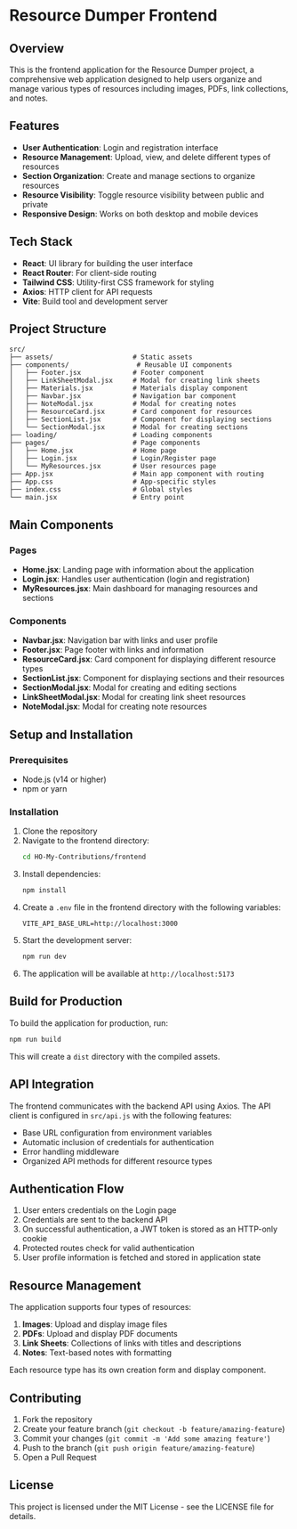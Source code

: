 # Resource Dumper Frontend

## Overview

This is the frontend application for the Resource Dumper project, a comprehensive web application designed to help users organize and manage various types of resources including images, PDFs, link collections, and notes.

## Features

- **User Authentication**: Login and registration interface
- **Resource Management**: Upload, view, and delete different types of resources
- **Section Organization**: Create and manage sections to organize resources
- **Resource Visibility**: Toggle resource visibility between public and private
- **Responsive Design**: Works on both desktop and mobile devices

## Tech Stack

- **React**: UI library for building the user interface
- **React Router**: For client-side routing
- **Tailwind CSS**: Utility-first CSS framework for styling
- **Axios**: HTTP client for API requests
- **Vite**: Build tool and development server

## Project Structure

```
src/
├── assets/                    # Static assets
├── components/                 # Reusable UI components
│   ├── Footer.jsx             # Footer component
│   ├── LinkSheetModal.jsx     # Modal for creating link sheets
│   ├── Materials.jsx          # Materials display component
│   ├── Navbar.jsx             # Navigation bar component
│   ├── NoteModal.jsx          # Modal for creating notes
│   ├── ResourceCard.jsx       # Card component for resources
│   ├── SectionList.jsx        # Component for displaying sections
│   └── SectionModal.jsx       # Modal for creating sections
├── loading/                   # Loading components
├── pages/                     # Page components
│   ├── Home.jsx               # Home page
│   ├── Login.jsx              # Login/Register page
│   └── MyResources.jsx        # User resources page
├── App.jsx                    # Main app component with routing
├── App.css                    # App-specific styles
├── index.css                  # Global styles
└── main.jsx                   # Entry point
```

## Main Components

### Pages

- **Home.jsx**: Landing page with information about the application
- **Login.jsx**: Handles user authentication (login and registration)
- **MyResources.jsx**: Main dashboard for managing resources and sections

### Components

- **Navbar.jsx**: Navigation bar with links and user profile
- **Footer.jsx**: Page footer with links and information
- **ResourceCard.jsx**: Card component for displaying different resource types
- **SectionList.jsx**: Component for displaying sections and their resources
- **SectionModal.jsx**: Modal for creating and editing sections
- **LinkSheetModal.jsx**: Modal for creating link sheet resources
- **NoteModal.jsx**: Modal for creating note resources

## Setup and Installation

### Prerequisites

- Node.js (v14 or higher)
- npm or yarn

### Installation

1. Clone the repository
2. Navigate to the frontend directory:
   ```bash
   cd HO-My-Contributions/frontend
   ```
3. Install dependencies:
   ```bash
   npm install
   ```
4. Create a `.env` file in the frontend directory with the following variables:
   ```
   VITE_API_BASE_URL=http://localhost:3000
   ```
5. Start the development server:
   ```bash
   npm run dev
   ```
6. The application will be available at `http://localhost:5173`

## Build for Production

To build the application for production, run:

```bash
npm run build
```

This will create a `dist` directory with the compiled assets.

## API Integration

The frontend communicates with the backend API using Axios. The API client is configured in `src/api.js` with the following features:

- Base URL configuration from environment variables
- Automatic inclusion of credentials for authentication
- Error handling middleware
- Organized API methods for different resource types

## Authentication Flow

1. User enters credentials on the Login page
2. Credentials are sent to the backend API
3. On successful authentication, a JWT token is stored as an HTTP-only cookie
4. Protected routes check for valid authentication
5. User profile information is fetched and stored in application state

## Resource Management

The application supports four types of resources:

1. **Images**: Upload and display image files
2. **PDFs**: Upload and display PDF documents
3. **Link Sheets**: Collections of links with titles and descriptions
4. **Notes**: Text-based notes with formatting

Each resource type has its own creation form and display component.

## Contributing

1. Fork the repository
2. Create your feature branch (`git checkout -b feature/amazing-feature`)
3. Commit your changes (`git commit -m 'Add some amazing feature'`)
4. Push to the branch (`git push origin feature/amazing-feature`)
5. Open a Pull Request

## License

This project is licensed under the MIT License - see the LICENSE file for details.
